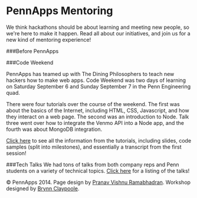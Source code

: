 <div class="hidden"><meta property="og:image" content="http://the-dining-philosophers.github.io/code-weekend/assets/img/logo.png"><link rel="shortcut icon" href="assets/images/favicon.png"><link rel="stylesheet" href="http://netdna.bootstrapcdn.com/font-awesome/4.0.3/css/font-awesome.css"><link rel="stylesheet" href='http://fonts.googleapis.com/css?family=Open+Sans:300italic,400italic,600italic,700italic,400,300,600,700' type='text/css'><link rel="stylesheet" href="assets/css/typography.css"><link rel="stylesheet" href="assets/css/markdown.css"></div>

PennApps Mentoring
============
We think hackathons should be about learning and meeting new people, so we're here to make it happen. Read all about our initiatives, and join us for a new kind of mentoring experience!



###Before PennApps

###Code Weekend

PennApps has teamed up with The Dining Philosophers to teach new hackers how to make web apps. Code Weekend was two days of learning on Saturday September 6 and Sunday September 7 in the Penn Engineering quad. 

There were four tutorials over the course of the weekend. The first was about the basics of the Internet, including HTML, CSS, Javascript, and how they interact on a web page. The second was an introduction to Node. Talk three went over how to integrate the Venmo API into a Node app, and the fourth was about MongoDB integration.

[Click here](http://the-dining-philosophers.github.io/code-weekend/) to see all the information from the tutorials, including slides, code samples (split into milestones), and essentially a transcript from the first session!

###Tech Talks
We had tons of talks from both company reps and Penn students on a variety of technical topics. [Click here](./TechTalks.html) for a listing of the talks!


<div class="footer"><p>&copy; PennApps 2014. Page design by <a href="http://pvrnav.com">Pranav Vishnu Ramabhadran</a>. Workshop designed by <a href="http://github.com/bclay/">Brynn Claypoole</a>.</div>

<script src="http://code.jquery.com/jquery-1.11.0.min.js"></script>
<script src="assets/js/nav.js"></script>
<script src="assets/js/FlowType.js"></script>
<script type="text/javascript">
    $('body').flowtype({
        minimum   : 500,
        maximum   : 1000,
        minFont   : 16,
        maxFont   : 65,
        fontRatio : 40
    });
</script>
<script>
    $(window).load(function(){
        $('.loading').fadeOut('200');
    });
</script>